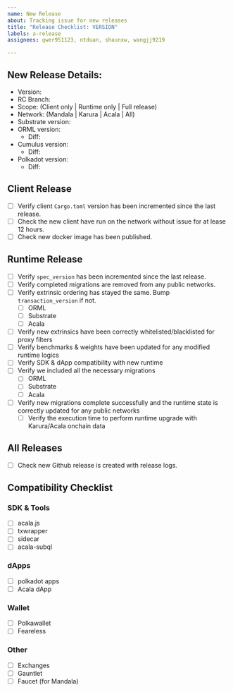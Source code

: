 ```yaml
---
name: New Release
about: Tracking issue for new releases
title: "Release Checklist: VERSION"
labels: a-release
assignees: qwer951123, ntduan, shaunxw, wangjj9219

---
```


## New Release Details:

- Version:
- RC Branch:
- Scope: (Client only | Runtime only | Full release)
- Network: (Mandala | Karura | Acala | All)
- Substrate version:
- ORML version:
  - Diff:
- Cumulus version:
  - Diff:
- Polkadot version:
  - Diff:

## Client Release

- [ ] Verify client `Cargo.toml` version has been incremented since the last release.
- [ ] Check the new client have run on the network without issue for at lease 12 hours.
- [ ] Check new docker image has been published.

## Runtime Release

- [ ] Verify `spec_version` has been incremented since the last release.
- [ ] Verify completed migrations are removed from any public networks.
- [ ] Verify extrinsic ordering has stayed the same. Bump `transaction_version` if not.
  - [ ] ORML
  - [ ] Substrate
  - [ ] Acala
- [ ] Verify new extrinsics have been correctly whitelisted/blacklisted for proxy filters
- [ ] Verify benchmarks & weights have been updated for any modified runtime logics
- [ ] Verify SDK & dApp compatibility with new runtime
- [ ] Verify we included all the necessary migrations
  - [ ] ORML
  - [ ] Substrate
  - [ ] Acala
- [ ] Verify new migrations complete successfully and the runtime state is correctly updated for any public networks
  - [ ] Verify the execution time to perform runtime upgrade with Karura/Acala onchain data

## All Releases

- [ ] Check new Github release is created with release logs.

## Compatibility Checklist

### SDK & Tools

- [ ] acala.js
- [ ] txwrapper
- [ ] sidecar
- [ ] acala-subql

### dApps

- [ ] polkadot apps
- [ ] Acala dApp

### Wallet

- [ ] Polkawallet
- [ ] Feareless

### Other

- [ ] Exchanges
- [ ] Gauntlet
- [ ] Faucet (for Mandala)
